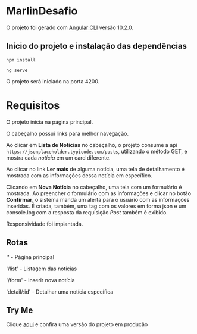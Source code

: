 # MarlinDesafio

O projeto foi gerado com [Angular CLI](https://github.com/angular/angular-cli) versão 10.2.0.

## Início do projeto e instalação das dependências

`npm install`

`ng serve`

O projeto será iniciado na porta 4200.

# Requisitos

O projeto inicia na página principal.

O cabeçalho possui links para melhor navegação.

Ao clicar em **Lista de Notícias** no cabeçalho, o projeto consume a api `https://jsonplaceholder.typicode.com/posts`, utilizando o método GET, e mostra cada _notícia_ em um card diferente.

Ao clicar no link **Ler mais** de alguma notícia, uma tela de detalhamento é mostrada com as informações dessa notícia em específico.

Clicando em **Nova Notícia** no cabeçalho, uma tela com um formulário é mostrada. Ao preencher o formulário com as informações e clicar no botão **Confirmar**, o sistema manda um alerta para o usuário com as informações inseridas. É criada, também, uma tag com os valores em forma json e um console.log com a resposta da requisição *Post* também é exibido.

Responsividade foi implantada.

## Rotas

'' - Página principal

'/list' - Listagem das notícias

'/form' - Inserir nova notícia

'detail/:id' - Detalhar uma notícia específica

## Try Me

Clique [aqui](https://desafio-marlin.vercel.app/) e confira uma versão do projeto em produção
